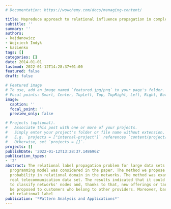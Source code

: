```yaml
---
# Documentation: https://wowchemy.com/docs/managing-content/

title: Mapreduce approach to relational influence propagation in complex networks
subtitle: ''
summary: ''
authors:
- kajdanowicz
- Wojciech Indyk
- kazienko
tags: []
categories: []
date: 2014-01-01
lastmod: 2022-01-12T14:28:37+01:00
featured: false
draft: false

# Featured image
# To use, add an image named `featured.jpg/png` to your page's folder.
# Focal points: Smart, Center, TopLeft, Top, TopRight, Left, Right, BottomLeft, Bottom, BottomRight.
image:
  caption: ''
  focal_point: ''
  preview_only: false

# Projects (optional).
#   Associate this post with one or more of your projects.
#   Simply enter your project's folder or file name without extension.
#   E.g. `projects = ["internal-project"]` references `content/project/deep-learning/index.md`.
#   Otherwise, set `projects = []`.
projects: []
publishDate: '2022-01-12T13:28:37.148696Z'
publication_types:
- '2'
abstract: The relational label propagation problem for large data sets using MapReduce
  programming model was considered in the paper. The method we propose estimates class
  probability in relational domain in the networks. The method was examined on large
  real telecommunication data set. The results indicated that it could be used successfully
  to classify networks' nodes and, thanks to that, new offerings or tariffs might
  be proposed to customers who belong to other providers. Moreover, basic properties
  of relational label
publication: '*Pattern Analysis and Applications*'
---
```

